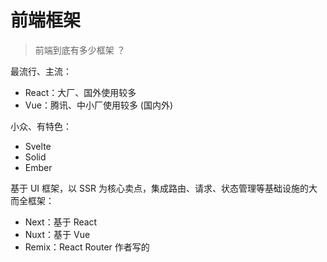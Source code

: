 # 前端框架

> 前端到底有多少框架 ？

最流行、主流：

- React：大厂、国外使用较多
- Vue：腾讯、中小厂使用较多 (国内外)

小众、有特色：

- Svelte
- Solid
- Ember

基于 UI 框架，以 SSR 为核心卖点，集成路由、请求、状态管理等基础设施的大而全框架：

- Next：基于 React
- Nuxt：基于 Vue
- Remix：React Router 作者写的
